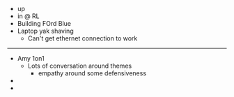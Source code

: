 - up
- in @ RL
- Building FOrd Blue
- Laptop yak shaving
	- Can't get ethernet connection to work
- ---
- Amy 1on1
	- Lots of conversation around themes
		- empathy around some defensiveness
-
-